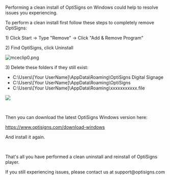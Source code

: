 <p>Performing a clean install of OptiSigns on Windows could help to resolve issues you experiencing.</p>
<p>To perform a clean install first follow these steps to completely remove OptiSigns:</p>
<p>1) Click Start -&gt; Type "Remove" -&gt; Click "Add &amp; Remove Program"</p>
<p>2) Find OptiSigns, click Uninstall</p>
<p><img src="https://support.optisigns.com/hc/article_attachments/1500007582301" alt="mceclip0.png"></p>
<p>3) Delete these folders if they still exist:</p>
<ul>
<li>C:\Users\[Your UserName]\AppData\Roaming\OptiSigns Digital Signage</li>
<li>C:\Users\[Your UserName]\AppData\Roaming\OptiSigns</li>
<li>C:\Users\[Your UserName]\AppData\Roaming\xxxxxxxxxxx.file</li>
</ul>
<p><img src="https://support.optisigns.com/hc/article_attachments/19771754440723"></p>
<p> </p>
<p>Then you can download the latest OptiSigns Windows version here:</p>
<p><a href="https://www.optisigns.com/download">https://www.optisigns.com/download-windows</a></p>
<p>And install it again.</p>
<p> </p>
<p>That's all you have performed a clean uninstall and reinstall of OptiSigns player.</p>
<p>If you still experiencing issues, please contact us at support@optisigns.com</p>
<p> </p>
<p> </p>
<p> </p>